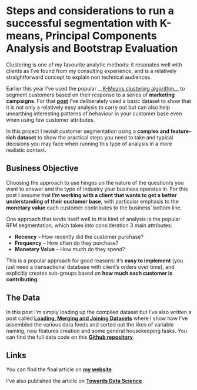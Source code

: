 # Steps and considerations to run a successful segmentation with K-means, Principal Components Analysis and Bootstrap Evaluation

Clustering is one of my favourite analytic methods: it resonates well with clients as I’ve found from my consulting experience, and is a relatively straightforward concept to explain non technical audiences.

Earlier this year I’ve used the popular __[K-Means clustering algorithm__](https://en.wikipedia.org/wiki/K-means_clustering) to segment customers based on their response to a series of __marketing campaigns__. For that [__post__](https://diegousai.io/2019/05/a-gentle-introduction-to-customer-segmentation/) I’ve deliberately used a basic dataset to show that it is not only a relatively easy analysis to carry out but can also help unearthing interesting patterns of behaviour in your customer base even when using few customer attributes.

In this project I revisit customer segmentation using a __complex and feature-rich dataset__ to show the practical steps you need to take and typical decisions you may face when running this type of analysis in a more realistic context.

## Business Objective

Choosing the approach to use hinges on the nature of the question/s you want to answer and the type of industry your business operates in. For this post I assume that __I’m working with a client that wants to get a better understanding of their customer base__, with particular emphasis to the __monetary value__ each customer contributes to the business’ bottom line.

One approach that lends itself well to this kind of analysis is the popular RFM segmentation, which takes into consideration 3 main attributes:

- __Recency__ – How recently did the customer purchase?
- __Frequency__ – How often do they purchase?
- __Monetary Value__ – How much do they spend?

This is a popular approach for good reasons: it’s __easy to implement__ (you just need a transactional database with client’s orders over time), and explicitly creates sub-groups based on __how much each customer is contributing__.

## The Data

In this post I’m simply loading up the compiled dataset but I’ve also written a post called [__Loading, Merging and Joining Datasets__](https://diegousai.io/2019/09/loading-merging-and-joining-datasets/) where I show how I’ve assembled the various data feeds and sorted out the likes of variable naming, new features creation and some general housekeeping tasks. You can find the full data code on this [__Github repository__](https://github.com/DiegoUsaiUK/Loading_Merging_and_Joining_Datasets).

## Links

You can find the final article on [__my website__](https://diegousai.io/2019/09/steps-and-considerations-to-run-a-successful-segmentation/)

I've also published the article on [__Towards Data Science__](https://towardsdatascience.com/practical-steps-and-considerations-to-successfully-profile-your-customer-base-19f3f0991407)
